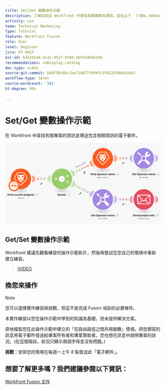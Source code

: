 ```yaml
---
title: Set/Get 變數操作示範
description: 了解如何在 Workfront 中尋找有關專案的資訊，並在以下  [!DNL Adobe Workfront Fusion] 中傳送包含相關資訊的電子郵件。
activity: use
team: Technical Marketing
type: Tutorial
feature: Workfront Fusion
role: User
level: Beginner
jira: KT-9017
exl-id: bd329144-4c4c-451f-9340-265fbdb5b249
recommendations: noDisplay,catalog
doc-type: video
source-git-commit: bbdf99c6bc1be714077fd94fc3f8325394de36b3
workflow-type: tm+mt
source-wordcount: '181'
ht-degree: 99%

---
```


# Set/Get 變數操作示範

在 Workfront 中尋找有關專案的資訊並傳送包含相關資訊的電子郵件。

![影像顯示 Fusion 情境](assets/universal-connectors-and-routing-8.png)

## Get/Set 變數操作示範

Workfront 建議先觀看練習的操作示範影片，然後再嘗試在您自己的環境中重新建立練習。

>[!VIDEO](https://video.tv.adobe.com/v/335276/?quality=12&learn=on&enablevpops=1)


## 換您來操作

>[!NOTE]
>
>您可以選擇實作練習與挑戰，但這不是完成 Fusion 培訓的必要條件。

本實作練習以您在操作示範中學到的知識為基礎，但未提供解決方案。

原地複製您在此操作示範中建立的「在路由路徑之間共用變數」情境。把您撰寫的訊息用電子郵件發送給專案所有者和專案贊助者。您也想在訊息中說明專案的狀況。(在這個階段，狀況只顯示兩個字母並沒有問題。)

**挑戰：**&#x200B;安排您的情境在每週一上午 8 點發送此「電子郵件」。

## 想要了解更多嗎？我們建議參閱以下資訊：

[Workfront Fusion 文件](https://experienceleague.adobe.com/zh-hant/docs/workfront-fusion/using/get-started-with-fusion/understand-workfront-fusion/workfront-fusion-overview)
